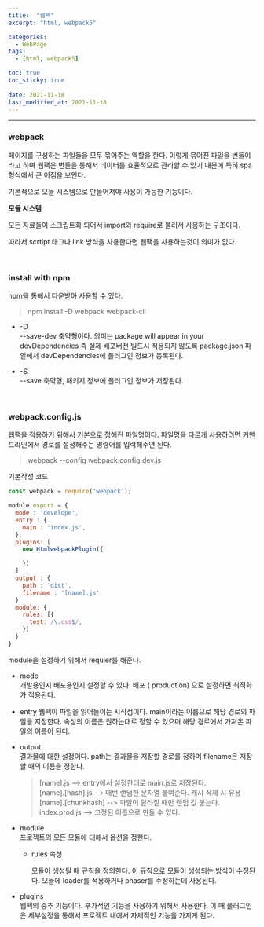 ```yaml
---
title:  "웹팩"
excerpt: "html, webpack5"

categories:
  - WebPage
tags:
  - [html, webpack5]

toc: true
toc_sticky: true
 
date: 2021-11-18 
last_modified_at: 2021-11-18
---  
```


***

### webpack

페이지를 구성하는 파일들을 모두 묶어주는 역할을 한다. 이렇게 묶어진 파일을 번들이라고 하며 웹팩은 번들을 통해서 데이터를 효율적으로 관리할 수 있기 때문에 특히 spa형식에서 큰 이점을 보인다.  

기본적으로 모듈 시스템으로 만들어져야 사용이 가능한 기능이다.  

**모듈 시스템**  

모든 자료들이 스크립트화 되어서 import와 require로 불러서 사용하는 구조이다.  

따라서 scrtipt 태그나 link 방식을 사용한다면 웹팩을 사용하는것이 의미가 없다.  

<br>

### install with npm  

npm을 통해서 다운받아 사용할 수 있다.  

>npm install -D webpack webpack-cli

* -D  
  --save-dev 축약형이다. 의미는 package will appear in your devDependencies 즉 실제 배포버전 빌드시 적용되지 않도록 package.json 파일에서 devDependencies에 플러그인 정보가 등록된다.  

* -S  
  --save 축약형, 패키지 정보에 플러그인 정보가 저장된다.  

<br>

### webpack.config.js  

웹팩을 적용하기 위해서 기본으로 정해진 파일명이다. 파일명을 다르게 사용하려면 커맨드라인에서 경로를 설정해주는 명령어를 입력해주면 된다.  

>webpack --config webpack.config.dev.js  

기본작성 코드  

```js
const webpack = require('webpack');

module.export = {
  mode : 'develope',
  entry : {
    main : 'index.js',
  },
  plugins: [
    new HtmlwebpackPlugin({

    })
  ]
  output : {
    path : 'dist',
    filename : '[name].js'
  }
  module: {
    rules: [{
      test: /\.css$/,
    }]
  }
}
```

module을 설정하기 위해서 requier를 해준다.  

* mode  
  개발용인지 배포용인지 설정할 수 있다. 배포 ( production) 으로 설정하면 최적화가 적용된다.  

* entry
  웹팩이 파일을 읽어들이는 시작점이다. main이라는 이름으로 해당 경로의 파일을 지정한다. 속성의 이름은 원하는대로 정할 수 있으며 해당 경로에서 가져온 파일의 이름이 된다.  

* output  
  결과물에 대한 설정이다. path는 결과물을 저장할 경로를 정하며 filename은 저장할 때의 이름을 정한다. 

  >[name].js --> entry에서 설정한대로 main.js로 저장된다.  
  >[name].[hash].js --> 매번 랜덤한 문자열 붙여준다. 캐시 삭제 시 유용 
  >[name].[chunkhash] --> 파일이 달라질 때만 랜덤 값 붙는다. 
  >index.prod.js --> 고정된 이름으로 만들 수 있다.  

* module  
  프로젝트의 모든 모듈에 대해서 옵션을 정한다.

  * rules 속성
    
    모듈이 생성될 때 규칙을 정의한다. 이 규칙으로 모듈이 생성되는 방식이 수정된다. 모듈에 loader를 적용하거나 phaser를 수정하는데 사용된다. 

* plugins  
  웹팩의 중추 기능이다. 부가적인 기능을 사용하기 위해서 사용한다. 이 때 플러그인은 세부설정을 통해서 프로젝트 내에서 자체적인 기능을 가지게 된다.   